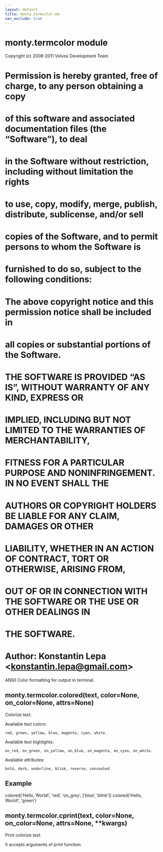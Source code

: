 ```yaml
---
layout: default
title: monty.termcolor.md
nav_exclude: true
---
```


# monty.termcolor module

Copyright (c) 2008-2011 Volvox Development Team

# Permission is hereby granted, free of charge, to any person obtaining a copy

# of this software and associated documentation files (the “Software”), to deal

# in the Software without restriction, including without limitation the rights

# to use, copy, modify, merge, publish, distribute, sublicense, and/or sell

# copies of the Software, and to permit persons to whom the Software is

# furnished to do so, subject to the following conditions:

# The above copyright notice and this permission notice shall be included in

# all copies or substantial portions of the Software.

# THE SOFTWARE IS PROVIDED “AS IS”, WITHOUT WARRANTY OF ANY KIND, EXPRESS OR

# IMPLIED, INCLUDING BUT NOT LIMITED TO THE WARRANTIES OF MERCHANTABILITY,

# FITNESS FOR A PARTICULAR PURPOSE AND NONINFRINGEMENT. IN NO EVENT SHALL THE

# AUTHORS OR COPYRIGHT HOLDERS BE LIABLE FOR ANY CLAIM, DAMAGES OR OTHER

# LIABILITY, WHETHER IN AN ACTION OF CONTRACT, TORT OR OTHERWISE, ARISING FROM,

# OUT OF OR IN CONNECTION WITH THE SOFTWARE OR THE USE OR OTHER DEALINGS IN

# THE SOFTWARE.

# Author: Konstantin Lepa <[konstantin.lepa@gmail.com](mailto:konstantin.lepa@gmail.com)>

ANSII Color formatting for output in terminal.

## monty.termcolor.colored(text, color=None, on_color=None, attrs=None)

Colorize text.

Available text colors:

```none
red, green, yellow, blue, magenta, cyan, white.
```

Available text highlights:

```none
on_red, on_green, on_yellow, on_blue, on_magenta, on_cyan, on_white.
```

Available attributes:

```none
bold, dark, underline, blink, reverse, concealed.
```

## Example

colored(‘Hello, World!’, ‘red’, ‘on_grey’, [‘blue’, ‘blink’])
colored(‘Hello, World!’, ‘green’)

## monty.termcolor.cprint(text, color=None, on_color=None, attrs=None, \*\*kwargs)

Print colorize text.

It accepts arguments of print function.